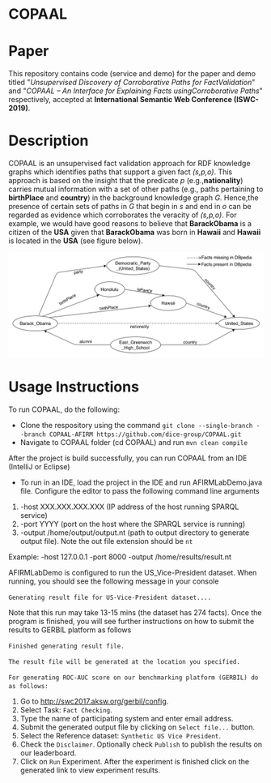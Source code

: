 # COPAAL
# Paper
This repository contains code (service and demo) for the paper and demo titled "*Unsupervised Discovery of Corroborative Paths for FactValidation*" and "*COPAAL – An Interface for Explaining Facts usingCorroborative Paths*" respectively, accepted at **International Semantic Web Conference (ISWC-2019)**.

# Description
COPAAL is an unsupervised fact validation approach for RDF knowledge graphs which identifies paths that support a given fact *(s,p,o)*. This approach is based on the insight that the predicate *p* (e.g.,**nationality**) carries mutual information with a set of other paths (e.g., paths pertaining to **birthPlace** and **country**) in the background knowledge graph *G*. Hence,the presence of certain sets of paths in *G* that begin in *s* and end in *o* can be regarded as evidence which corroborates the veracity of *(s,p,o)*. For example, we would have good reasons to believe that **BarackObama** is a citizen of the **USA** given that **BarackObama** was born in **Hawaii** and **Hawaii** is located in the **USA** (see figure below).

![A subgraph of DBpedia version 10-2016.](https://github.com/dice-group/COPAAL/blob/master/service/src/main/resources/Running_Example_DBpedia.png)

# Usage Instructions
To run COPAAL, do the following:
- Clone the respository using the command `git clone --single-branch --branch COPAAL-AFIRM https://github.com/dice-group/COPAAL.git`
- Navigate to COPAAL folder (cd COPAAL) and run `mvn clean compile`

After the project is build successfully, you can run COPAAL from an IDE (IntelliJ or Eclipse)
- To run in an IDE, load the project in the IDE and run AFIRMLabDemo.java file. Configure the editor to pass the following command line arguments
1. -host XXX.XXX.XXX.XXX (IP address of the host running SPARQL service)
2. -port YYYY (port on the host where the SPARQL service is running)
3. -output /home/output/output.nt (path to output directory to generate output file). Note the out file extension should be `nt`

Example: -host 127.0.0.1 -port 8000 -output /home/results/result.nt

AFIRMLabDemo is configured to run the US_Vice-President dataset. When running, you should see the following message in your console

``Generating result file for US-Vice-President dataset....``

Note that this run may take 13-15 mins (the dataset has 274 facts). Once the program is finished, you will see further instructions on how to submit the results to GERBIL platform as follows

``Finished generating result file.``

``The result file will be generated at the location you specified.``

``For generating ROC-AUC score on our benchmarking platform (GERBIL) do as follows:``
1. Go to http://swc2017.aksw.org/gerbil/config.
2. Select Task: ``Fact Checking``.
3. Type the name of participating system and enter email address.
4. Submit the generated output file by clicking on ``Select file...`` button.
5. Select the Reference dataset: ``Synthetic US Vice President``.
6. Check the ``Disclaimer``. Optionally check ``Publish`` to publish the results on our leaderboard.
7. Click on ``Run`` Experiment. After the experiment is finished click on the generated link to view experiment results.
